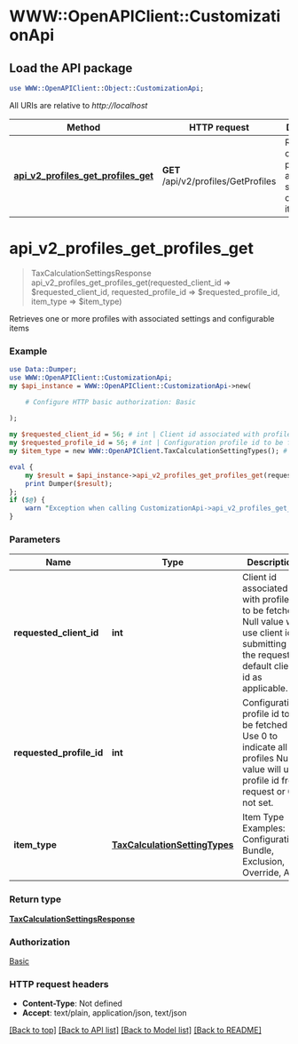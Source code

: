 # WWW::OpenAPIClient::CustomizationApi

## Load the API package
```perl
use WWW::OpenAPIClient::Object::CustomizationApi;
```

All URIs are relative to *http://localhost*

Method | HTTP request | Description
------------- | ------------- | -------------
[**api_v2_profiles_get_profiles_get**](CustomizationApi.md#api_v2_profiles_get_profiles_get) | **GET** /api/v2/profiles/GetProfiles | Retrieves one or more profiles with associated settings and configurable items


# **api_v2_profiles_get_profiles_get**
> TaxCalculationSettingsResponse api_v2_profiles_get_profiles_get(requested_client_id => $requested_client_id, requested_profile_id => $requested_profile_id, item_type => $item_type)

Retrieves one or more profiles with associated settings and configurable items

### Example 
```perl
use Data::Dumper;
use WWW::OpenAPIClient::CustomizationApi;
my $api_instance = WWW::OpenAPIClient::CustomizationApi->new(

    # Configure HTTP basic authorization: Basic
    
);

my $requested_client_id = 56; # int | Client id associated with profile(s) to be fetched  Null value will use client id submitting the request or default client id as applicable.
my $requested_profile_id = 56; # int | Configuration profile id to be fetched  Use 0 to indicate all profiles  Null value will use profile id from request or 0 if not set.
my $item_type = new WWW::OpenAPIClient.TaxCalculationSettingTypes(); # TaxCalculationSettingTypes | Item Type  Examples:    Configuration, Bundle, Exclusion, Override, All

eval { 
    my $result = $api_instance->api_v2_profiles_get_profiles_get(requested_client_id => $requested_client_id, requested_profile_id => $requested_profile_id, item_type => $item_type);
    print Dumper($result);
};
if ($@) {
    warn "Exception when calling CustomizationApi->api_v2_profiles_get_profiles_get: $@\n";
}
```

### Parameters

Name | Type | Description  | Notes
------------- | ------------- | ------------- | -------------
 **requested_client_id** | **int**| Client id associated with profile(s) to be fetched  Null value will use client id submitting the request or default client id as applicable. | [optional] 
 **requested_profile_id** | **int**| Configuration profile id to be fetched  Use 0 to indicate all profiles  Null value will use profile id from request or 0 if not set. | [optional] 
 **item_type** | [**TaxCalculationSettingTypes**](.md)| Item Type  Examples:    Configuration, Bundle, Exclusion, Override, All | [optional] 

### Return type

[**TaxCalculationSettingsResponse**](TaxCalculationSettingsResponse.md)

### Authorization

[Basic](../README.md#Basic)

### HTTP request headers

 - **Content-Type**: Not defined
 - **Accept**: text/plain, application/json, text/json

[[Back to top]](#) [[Back to API list]](../README.md#documentation-for-api-endpoints) [[Back to Model list]](../README.md#documentation-for-models) [[Back to README]](../README.md)

